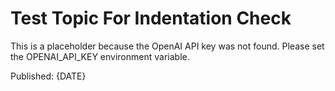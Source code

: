 # Test Topic For Indentation Check

This is a placeholder because the OpenAI API key was not found. Please set the OPENAI_API_KEY environment variable.

Published: {DATE}
